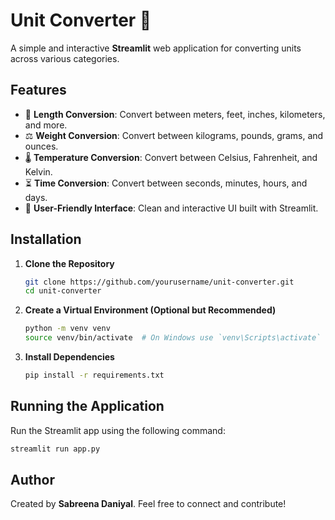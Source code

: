 # Unit Converter 🔄

A simple and interactive **Streamlit** web application for converting units across various categories.

## Features
- 📏 **Length Conversion**: Convert between meters, feet, inches, kilometers, and more.
- ⚖️ **Weight Conversion**: Convert between kilograms, pounds, grams, and ounces.
- 🌡️ **Temperature Conversion**: Convert between Celsius, Fahrenheit, and Kelvin.
- ⏳ **Time Conversion**: Convert between seconds, minutes, hours, and days.
- 🎨 **User-Friendly Interface**: Clean and interactive UI built with Streamlit.

## Installation

1. **Clone the Repository**
   ```sh
   git clone https://github.com/yourusername/unit-converter.git
   cd unit-converter
   ```

2. **Create a Virtual Environment (Optional but Recommended)**
   ```sh
   python -m venv venv
   source venv/bin/activate  # On Windows use `venv\Scripts\activate`
   ```

3. **Install Dependencies**
   ```sh
   pip install -r requirements.txt
   ```

## Running the Application

Run the Streamlit app using the following command:
```sh
streamlit run app.py
```

## Author
Created by **Sabreena Daniyal**. Feel free to connect and contribute!

